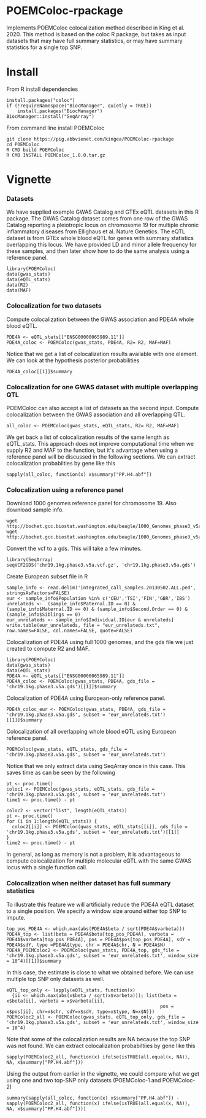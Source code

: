 # POEMColoc-rpackage
Implements POEMColoc colocalization method described in King et al. 2020.  This method is based on the coloc R package, but takes as input datasets that may have full summary statistics, or may have summary statistics for a single top SNP.

# Install

From R install dependencies
```
install.packages("coloc")
if (!requireNamespace("BiocManager", quietly = TRUE))
    install.packages("BiocManager")
BiocManager::install("SeqArray")
```

From command line install POEMColoc
```
git clone https://pig.abbvienet.com/kingea/POEMColoc-rpackage
cd POEMColoc
R CMD build POEMColoc
R CMD INSTALL POEMColoc_1.0.0.tar.gz
```

# Vignette
### Datasets
We have supplied example GWAS Catalog and GTEx eQTL datasets in this R package.  The GWAS Catalog dataset comes from one row of the GWAS Catalog reporting a pleiotropic locus on chromosome 19 for multiple chronic inflammatory diseases from Ellighaus et al. Nature Genetics.  The eQTL dataset is from GTEx whole blood eQTL for genes with summary statistics overlapping this locus.  We have provided LD and minor allele frequency for these samples, and then later show how to do the same analysis using a reference panel.
```
library(POEMColoc)
data(gwas_stats)
data(eQTL_stats)
data(R2)
data(MAF)
```

### Colocalization for two datasets
Compute colocalization between the GWAS association and PDE4A whole blood eQTL.
```
PDE4A <- eQTL_stats[["ENSG00000065989.11"]]
PDE4A_coloc <- POEMColoc(gwas_stats, PDE4A, R2= R2, MAF=MAF)
```
Notice that we get a list of colocalization results available with one element.  We can look at the hypothesis posterior probabilities

```
PDE4A_coloc[[1]]$summary
```

### Colocalization for one GWAS dataset with multiple overlapping QTL
POEMColoc can also accept a list of datasets as the second input.  Compute colocalization between the GWAS association and all overlapping QTL.
```
all_coloc <- POEMColoc(gwas_stats, eQTL_stats, R2= R2, MAF=MAF)
```
We get back a list of colocalization results of the same length as eQTL_stats.  This approach does not improve computational time when we supply R2 and MAF to the function, but it's advantage when using a reference panel will be discussed in the following sections.  We can extract colocalization probabilties by gene like this

```
sapply(all_coloc, function(x) x$summary["PP.H4.abf"])
```

### Colocalization using a reference panel
Download 1000 genomes reference panel for chromosome 19.  Also download sample info.
```
wget http://bochet.gcc.biostat.washington.edu/beagle/1000_Genomes_phase3_v5a/b37.vcf/chr19.1kg.phase3.v5a.vcf.gz
wget http://bochet.gcc.biostat.washington.edu/beagle/1000_Genomes_phase3_v5a/sample_info/integrated_call_samples.20130502.ALL.ped
```

Convert the vcf to a gds.  This will take a few minutes.
```
library(SeqArray)
seqVCF2GDS('chr19.1kg.phase3.v5a.vcf.gz', 'chr19.1kg.phase3.v5a.gds')
```

Create European subset file in R
```
sample_info <- read.delim('integrated_call_samples.20130502.ALL.ped', stringsAsFactors=FALSE)
eur <- sample_info$Population %in% c('CEU','TSI','FIN','GBR','IBS')
unrelateds <-  (sample_info$Paternal.ID == 0) & (sample_info$Maternal.ID == 0) & (sample_info$Second.Order == 0) & (sample_info$Siblings == 0)
eur_unrelateds <- sample_info$Individual.ID[eur & unrelateds]
write.table(eur_unrelateds, file = "eur_unrelateds.txt", row.names=FALSE, col.names=FALSE, quote=FALSE)
```

Colocalization of PDE4A using full 1000 genomes, and the gds file we just created to compute R2 and MAF.
```
library(POEMColoc)
data(gwas_stats)
data(eQTL_stats)
PDE4A <- eQTL_stats[["ENSG00000065989.11"]]
PDE4A_coloc <- POEMColoc(gwas_stats, PDE4A, gds_file = 'chr19.1kg.phase3.v5a.gds')[[1]]$summary
```

Colocalization of PDE4A using European-only reference panel.
```
PDE4A_coloc_eur <- POEMColoc(gwas_stats, PDE4A, gds_file = 'chr19.1kg.phase3.v5a.gds', subset = 'eur_unrelateds.txt')[[1]]$summary
```

Colocalization of all overlapping whole blood eQTL using European reference panel.
```
POEMColoc(gwas_stats, eQTL_stats, gds_file = 'chr19.1kg.phase3.v5a.gds', subset = 'eur_unrelateds.txt')
```
Notice that we only extract data using SeqArray once in this case.  This saves time as can be seen by the following

```
pt <- proc.time()
coloc1 <- POEMColoc(gwas_stats, eQTL_stats, gds_file = 'chr19.1kg.phase3.v5a.gds', subset = 'eur_unrelateds.txt')
time1 <- proc.time() - pt

coloc2 <- vector("list", length(eQTL_stats))
pt <- proc.time()
for (i in 1:length(eQTL_stats)) {
  coloc2[[i]] <- POEMColoc(gwas_stats, eQTL_stats[[i]], gds_file = 'chr19.1kg.phase3.v5a.gds', subset = 'eur_unrelateds.txt')[[1]]
}
time2 <- proc.time() - pt
```

In general, as long as memory is not a problem, it is advantageous to compute colocalization for multiple molecular eQTL with the same GWAS locus with a single function call.

### Colocalization when neither dataset has full summary statistics

To illustrate this feature we will artificially reduce the PDE4A eQTL dataset to a single position.  We specify a window size around either top SNP to impute.

```
top_pos_PDE4A <- which.max(abs(PDE4A$beta / sqrt(PDE4A$varbeta)))
PDE4A_top <- list(beta = PDE4A$beta[top_pos_PDE4A], varbeta = PDE4A$varbeta[top_pos_PDE4A], pos = PDE4A$pos[top_pos_PDE4A], sdY = PDE4A$sdY, type =PDE4A$type, chr = PDE4A$chr, N = PDE4A$N)
PDE4A_POEMColoc2 <- POEMColoc(gwas_stats, PDE4A_top, gds_file = 'chr19.1kg.phase3.v5a.gds', subset = 'eur_unrelateds.txt', window_size = 10^4)[[1]]$summary
```
In this case, the estimate is close to what we obtained before.
We can use multiple top SNP only datasets as well.
```
eQTL_top_only <- lapply(eQTL_stats, function(x) 
  {ii <- which.max(abs(x$beta / sqrt(x$varbeta))); list(beta = x$beta[ii], varbeta = x$varbeta[ii], 
                                                        pos = x$pos[ii], chr=x$chr, sdY=x$sdY, type=x$type, N=x$N)})
POEMColoc2_all <- POEMColoc(gwas_stats, eQTL_top_only, gds_file = 'chr19.1kg.phase3.v5a.gds', subset = 'eur_unrelateds.txt', window_size = 10^4)
```

Note that some of the colocalization results are NA because the top SNP was not found.  We can extract colocalization probabiltiies by gene like this

```
sapply(POEMColoc2_all, function(x) ifelse(isTRUE(all.equal(x, NA)), NA, x$summary["PP.H4.abf"]))
```

Using the output from earlier in the vignette, we could compare what we get using one and two top-SNP only datasets (POEMColoc-1 and POEMColoc-2)

```
summary(sapply(all_coloc, function(x) x$summary["PP.H4.abf"]) - sapply(POEMColoc2_all, function(x) ifelse(isTRUE(all.equal(x, NA)), NA, x$summary["PP.H4.abf"])))
```
